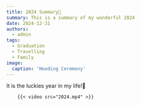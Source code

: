 ```yaml
---
title: 2024 Summary🎉
summary: This is a summary of my wonderful 2024
date: 2024-12-31
authors:
  - admin
tags:
  - Graduation
  - Travelling
  - Family
image:
  caption: 'Hooding Ceremony'
---
```



It is the luckies year in my life!👋

        {{< video src="2024.mp4" >}}

